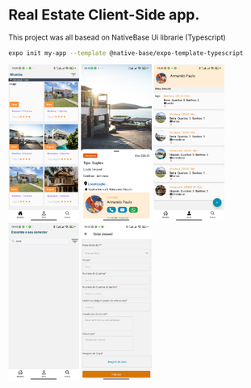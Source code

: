 # Real Estate Client-Side app. 

 This project was all basead on NativeBase Ui librarie (Typescript)

```sh
expo init my-app --template @native-base/expo-template-typescript
```

<!-- ![alt image1](/app/screenshot/1.jpg) ![alt image2](/app/screenshot/2.jpg) -->

<img src="/app/screenshot/1.jpg" width="140"> <img src="/app/screenshot/6.jpg" width="140">
 <img src="/app/screenshot/2.jpg" width="140">
<img src="/app/screenshot/3.jpg" width="140"> <img src="/app/screenshot/4.jpg" width="140">